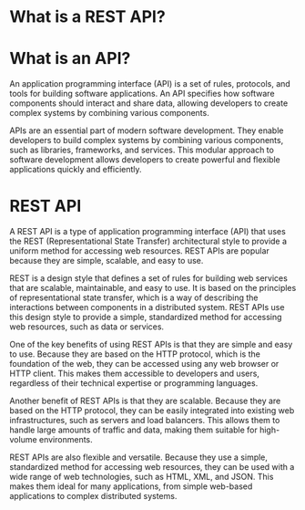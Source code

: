 # What is a REST API?

# What is an API?

An application programming interface (API) is a set of rules, protocols, and tools for building software applications. An API specifies how software components should interact and share data, allowing developers to create complex systems by combining various components.

APIs are an essential part of modern software development. They enable developers to build complex systems by combining various components, such as libraries, frameworks, and services. This modular approach to software development allows developers to create powerful and flexible applications quickly and efficiently.

# REST API

A REST API is a type of application programming interface (API) that uses the REST (Representational State Transfer) architectural style to provide a uniform method for accessing web resources. REST APIs are popular because they are simple, scalable, and easy to use.

REST is a design style that defines a set of rules for building web services that are scalable, maintainable, and easy to use. It is based on the principles of representational state transfer, which is a way of describing the interactions between components in a distributed system. REST APIs use this design style to provide a simple, standardized method for accessing web resources, such as data or services.

One of the key benefits of using REST APIs is that they are simple and easy to use. Because they are based on the HTTP protocol, which is the foundation of the web, they can be accessed using any web browser or HTTP client. This makes them accessible to developers and users, regardless of their technical expertise or programming languages.

Another benefit of REST APIs is that they are scalable. Because they are based on the HTTP protocol, they can be easily integrated into existing web infrastructures, such as servers and load balancers. This allows them to handle large amounts of traffic and data, making them suitable for high-volume environments.

REST APIs are also flexible and versatile. Because they use a simple, standardized method for accessing web resources, they can be used with a wide range of web technologies, such as HTML, XML, and JSON. This makes them ideal for many applications, from simple web-based applications to complex distributed systems.


